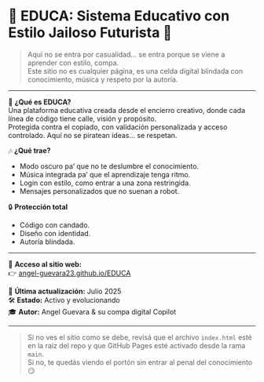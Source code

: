# 🚨 EDUCA: Sistema Educativo con Estilo Jailoso Futurista 🚨

> Aquí no se entra por casualidad... se entra porque se viene a aprender con estilo, compa.  
> Este sitio no es cualquier página, es una celda digital blindada con conocimiento, música y respeto por la autoría.

---

🧠 **¿Qué es EDUCA?**  
Una plataforma educativa creada desde el encierro creativo, donde cada línea de código tiene calle, visión y propósito.  
Protegida contra el copiado, con validación personalizada y acceso controlado. Aquí no se piratean ideas... se respetan.

🎶 **¿Qué trae?**
- Modo oscuro pa’ que no te deslumbre el conocimiento.
- Música integrada pa’ que el aprendizaje tenga ritmo.
- Login con estilo, como entrar a una zona restringida.
- Mensajes personalizados que no suenan a robot.

🔒 **Protección total**
- Código con candado.
- Diseño con identidad.
- Autoría blindada.

---

📡 **Acceso al sitio web:**  
👉 [angel-guevara23.github.io/EDUCA](https://angel-guevara23.github.io/EDUCA/)

📅 **Última actualización:** Julio 2025  
🛠️ **Estado:** Activo y evolucionando  
🎓 **Autor:** Angel Guevara & su compa digital Copilot

---

> Si no ves el sitio como se debe, revisá que el archivo `index.html` esté en la raíz del repo y que GitHub Pages esté activado desde la rama `main`.  
> Si no, te quedás viendo el portón sin entrar al penal del conocimiento 😏
